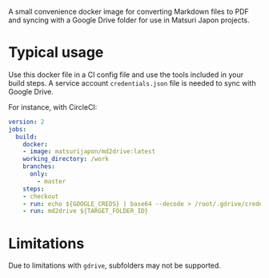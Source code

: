 A small convenience docker image for converting Markdown files to PDF and syncing with a Google Drive folder for use in Matsuri Japon projects.

# Typical usage
Use this docker file in a CI config file and use the tools included in your build steps. A service account `credentials.json` file is needed to sync with Google Drive.

For instance, with CircleCI:

```yaml
version: 2
jobs:
  build:
    docker:
    - image: matsurijapon/md2drive:latest
    working_directory: /work
    branches:
      only:
        - master
    steps:
    - checkout
    - run: echo ${GOOGLE_CREDS} | base64 --decode > /root/.gdrive/credentials.json
    - run: md2drive ${TARGET_FOLDER_ID}
```

# Limitations
Due to limitations with `gdrive`, subfolders may not be supported.